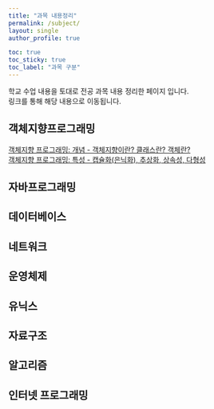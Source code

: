 ```yaml
---
title: "과목 내용정리"
permalink: /subject/
layout: single
author_profile: true

toc: true
toc_sticky: true
toc_label: "과목 구분"
---
```

학교 수업 내용을 토대로 전공 과목 내용 정리한 페이지 입니다.  
링크를 통해 해당 내용으로 이동됩니다.  


## 객체지향프로그래밍  
[객체지향 프로그래밍: 개념 - 객체지향이란? 클래스란? 객체란?](https://yuksangeun.github.io/subject/OOP1)  
[객체지향 프로그래밍: 특성 - 캡슐화(은닉화), 추상화, 상속성, 다형성](https://yuksangeun.github.io/subject/OOP2)  

## 자바프로그래밍  


## 데이터베이스  


## 네트워크  


## 운영체제 


## 유닉스  


## 자료구조  


## 알고리즘  


## 인터넷 프로그래밍  

